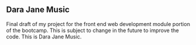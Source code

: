 ## Dara Jane Music

Final draft of my project for the front end web development module portion of the bootcamp. This is subject to change in the future to improve the code. This is Dara Jane Music.
